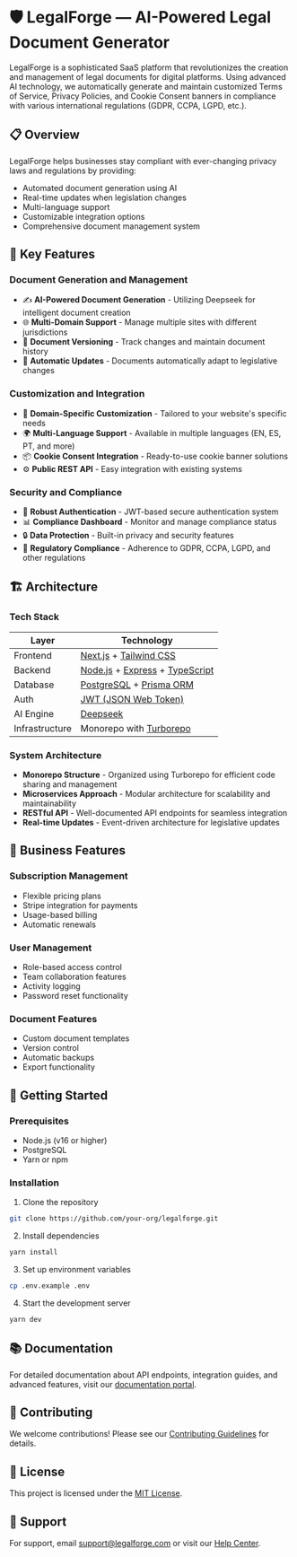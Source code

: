 # 🛡️ LegalForge — AI-Powered Legal Document Generator

LegalForge is a sophisticated SaaS platform that revolutionizes the creation and management of legal documents for digital platforms. Using advanced AI technology, we automatically generate and maintain customized Terms of Service, Privacy Policies, and Cookie Consent banners in compliance with various international regulations (GDPR, CCPA, LGPD, etc.).

## 📋 Overview

LegalForge helps businesses stay compliant with ever-changing privacy laws and regulations by providing:

- Automated document generation using AI
- Real-time updates when legislation changes
- Multi-language support
- Customizable integration options
- Comprehensive document management system

## 🚀 Key Features

### Document Generation and Management

- ✍️ **AI-Powered Document Generation** - Utilizing Deepseek for intelligent document creation
- 🌐 **Multi-Domain Support** - Manage multiple sites with different jurisdictions
- 📄 **Document Versioning** - Track changes and maintain document history
- 🔄 **Automatic Updates** - Documents automatically adapt to legislative changes

### Customization and Integration

- 🎯 **Domain-Specific Customization** - Tailored to your website's specific needs
- 🌍 **Multi-Language Support** - Available in multiple languages (EN, ES, PT, and more)
- 📦 **Cookie Consent Integration** - Ready-to-use cookie banner solutions
- ⚙️ **Public REST API** - Easy integration with existing systems

### Security and Compliance

- 🔐 **Robust Authentication** - JWT-based secure authentication system
- 📊 **Compliance Dashboard** - Monitor and manage compliance status
- 🔒 **Data Protection** - Built-in privacy and security features
- 📜 **Regulatory Compliance** - Adherence to GDPR, CCPA, LGPD, and other regulations

## 🏗️ Architecture

### Tech Stack

| Layer          | Technology                                                                                                         |
| -------------- | ------------------------------------------------------------------------------------------------------------------ |
| Frontend       | [Next.js](https://nextjs.org/) + [Tailwind CSS](https://tailwindcss.com/)                                          |
| Backend        | [Node.js](https://nodejs.org/) + [Express](https://expressjs.com/) + [TypeScript](https://www.typescriptlang.org/) |
| Database       | [PostgreSQL](https://www.postgresql.org/) + [Prisma ORM](https://www.prisma.io/)                                   |
| Auth           | [JWT (JSON Web Token)](https://jwt.io/)                                                                            |
| AI Engine      | [Deepseek](https://www.deepseek.com/)                                                                              |
| Infrastructure | Monorepo with [Turborepo](https://turbo.build/)                                                                    |

### System Architecture

- **Monorepo Structure** - Organized using Turborepo for efficient code sharing and management
- **Microservices Approach** - Modular architecture for scalability and maintainability
- **RESTful API** - Well-documented API endpoints for seamless integration
- **Real-time Updates** - Event-driven architecture for legislative updates

## 💼 Business Features

### Subscription Management

- Flexible pricing plans
- Stripe integration for payments
- Usage-based billing
- Automatic renewals

### User Management

- Role-based access control
- Team collaboration features
- Activity logging
- Password reset functionality

### Document Features

- Custom document templates
- Version control
- Automatic backups
- Export functionality

## 🚀 Getting Started

### Prerequisites

- Node.js (v16 or higher)
- PostgreSQL
- Yarn or npm

### Installation

1. Clone the repository

```bash
git clone https://github.com/your-org/legalforge.git
```

2. Install dependencies

```bash
yarn install
```

3. Set up environment variables

```bash
cp .env.example .env
```

4. Start the development server

```bash
yarn dev
```

## 📚 Documentation

For detailed documentation about API endpoints, integration guides, and advanced features, visit our [documentation portal](/apps/docs/README.md).

## 🤝 Contributing

We welcome contributions! Please see our [Contributing Guidelines](CONTRIBUTING.md) for details.

## 📄 License

This project is licensed under the [MIT License](LICENSE).

## 🌟 Support

For support, email support@legalforge.com or visit our [Help Center](https://help.legalforge.com).
